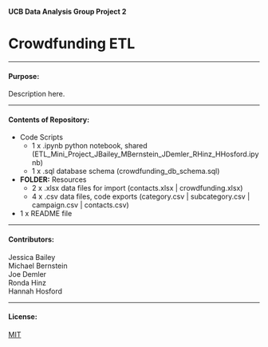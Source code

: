 
**UCB Data Analysis Group Project 2**
# Crowdfunding ETL

---------------
#### Purpose:
Description here.

--------------
#### Contents of Repository:
- Code Scripts
  - 1 x .ipynb python notebook, shared (ETL_Mini_Project_JBailey_MBernstein_JDemler_RHinz_HHosford.ipynb)
  - 1 x .sql database schema (crowdfunding_db_schema.sql)
- **FOLDER:** Resources
  - 2 x .xlsx data files for import (contacts.xlsx | crowdfunding.xlsx)
  - 4 x .csv data files, code exports (category.csv | subcategory.csv | campaign.csv | contacts.csv)
- 1 x README file

-------------------
#### Contributors:
Jessica Bailey  
Michael Bernstein  
Joe Demler  
Ronda Hinz  
Hannah Hosford  

------------------
#### License:
[MIT](https://choosealicense.com/licenses/mit/)
